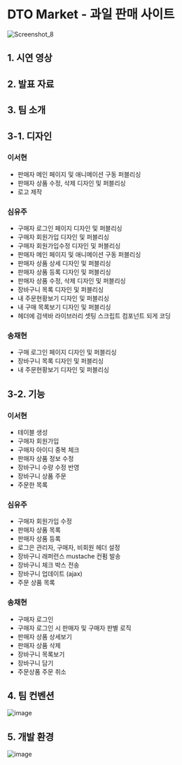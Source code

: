 # DTO Market - 과일 판매 사이트
![Screenshot_8](https://github.com/yuzusim/finalproject-dtomarket/assets/153695703/f23d3830-2718-449d-af1f-d1a8154eb128)

## 1. 시연 영상

## 2. 발표 자료

## 3. 팀 소개
## 3-1. 디자인
### 이서현
+ 판매자 메인 페이지 및 애니메이션 구동 퍼블리싱
+ 판매자 상품 수정, 삭제 디자인 및 퍼블리싱
+ 로고 제작

### 심유주
+ 구매자 로그인 페이지 디자인 및 퍼블리싱
+ 구매자 회원가입 디자인 및 퍼블리싱
+ 구매자 회원가입수정 디자인 및 퍼블리싱
+ 판매자 메인 페이지 및 애니메이션 구동 퍼블리싱
+ 판매자 상품 상세 디자인 및 퍼블리싱
+ 판매자 상품 등록 디자인 및 퍼블리싱
+ 판매자 상품 수정, 삭제 디자인 및 퍼블리싱
+ 장바구니 목록 디자인 및 퍼블리싱
+ 내 주문현황보기 디자인 및 퍼블리싱
+ 내 구매 목록보기 디자인 및 퍼블리싱
+ 헤더에 검색바 라이브러리 셋팅 스크립트 컴포넌트 되게 코딩

### 송채현
+ 구매 로그인 페이지 디자인 및 퍼블리싱
+ 장바구니 목록 디자인 및 퍼블리싱
+ 내 주문현황보기 디자인 및 퍼블리싱

## 3-2. 기능
### 이서현
+ 테이블 생성
+ 구매자 회원가입
+ 구매자 아이디 중복 체크
+ 판매자 상품 정보 수정
+ 장바구니 수량 수정 반영
+ 장바구니 상품 주문
+ 주문한 목록

### 심유주
+ 구매자 회원가입 수정
+ 판매자 상품 목록
+ 판매자 상품 등록
+ 로그은 관리자, 구매자, 비회원 헤더 설정
+ 장바구니 래퍼런스 mustache 컨펌 발송
+ 장바구니 체크 박스 전송
+ 장바구니 업데이트 (ajax)
+ 주문 상품 목록
  
### 송채현
+ 구매자 로그인
+ 구매자 로그인 시 판매자 및 구매자 판별 로직
+ 판매자 상품 상세보기
+ 판매자 상품 삭제
+ 장바구니 목록보기
+ 장바구니 담기
+ 주문상품 주문 취소

## 4. 팀 컨벤션
![image](https://github.com/yuzusim/finalproject-dtomarket/assets/153695703/4415aca8-0156-4eb0-b65b-f795a925296d)


## 5. 개발 환경
![image](https://github.com/yuzusim/finalproject-dtomarket/assets/153695703/09465c6f-0e28-4029-a853-5700112a115d)
